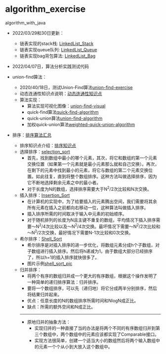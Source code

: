 # algorithm_exercise
algorithm_with_java
- 2022/03/29和30日更新：
    - 链表实现的stack栈: [LinkedList_Stack](./src/com/young/linked_list/LinkedListStack.java)
    - 链表实现queue队列: [LinkedList_Queue](./src/com/young/linked_list/LinkedListQueue.java)
    - 链表实现bag背包算法: [LinkedList_Bag](./src/com/young/linked_list/LinkedListBag.java)
- 2022/04/07日，算法分析实践测试代码
- union-find算法：
    - 2020/40/18日，测试Union-Find算法[union-find-exercise](./src/com/young/union_find_exercise/QuickUnionExercise.java)
    - 动态连通性知识点说明：[动态连通性知识点](./src/com/young/union_find_exercise/动态连通性知识点.md)
    - 算法实现：
        - 算法实现可视化图像：[union-find-visual](./src/com/young/union_find_exercise/union-find-detail.jpg)
        - quick-find算法[quick-find-algorithm](./src/com/young/union_find_exercise/QuickFindExercise.java)
        - quick-union算法[union-find-algorithm](./src/com/young/union_find_exercise/UnionFindExercise.java)
        - 加权quick-union算法[weighted-quick-union-algorithm](./src/com/young/union_find_exercise/WeightedQuickUnionExercise.java)
    
- 排序：[排序算法汇总](./src/com/young/sort_algorithm)
    - 排序知识点介绍：[排序知识点](./src/com/young/sort_algorithm/排序知识点.md)
    - 选择排序：[selection_sort](./src/com/young/sort_algorithm/Selection_Sort.java)
        - 首先，找到数组中最小的哪个元素，其次，将它和数组的第一个元素交换位置（如果第一个元素就是最小元素那么就和自己交换）。再次，在剩下的元素中找到最小的元素，将它与数组的第二个元素交换位置。如此往复，直到将整个数组排序。这种方法叫做选择排序，因为它不断地选择剩余元素之中的最小者。
        - 对于长度为N的数组，选择排序需要大于N<sup>2</sup>/2次比较和N次交换。
    - 插入排序：[Insertion_Sort](./src/com/young/sort_algorithm/Insertion_Sort.java)
        - 在计算机的实现中，为了给要插入的元素腾出空间，我们需要将其余所有元素在插入之前都向右移动一位，这种算法叫做插入排序。
        - 插入排序所需的时间取决于输入中元素的初始顺序。
        - 对于随机排列的长度为N且主键不重复的数组，平均情况下插入排序需要～N<sup>2</sup>/4次比较以及～N<sup>2</sup>/4次交换。最坏情况下需要～N<sup>2</sup>/2次比较和～N<sup>2</sup>/2次交换，最好情况下需要N-1次比较和0次交换。
    - 希尔排序：[Shell_Sort](./src/com/young/sort_algorithm/Shell_Sort.java)
        - 希尔排序是对插入排序的进一步优化，将数组元素分成h个子数组，对子数组进行插入排序。然后将h递减为1，由于数组大部分已经排序了，所以h=1的插入排序就快很多了。
        - 图片示例[shell_sort_pic](./resources/imgs/IMG_8537.PNG)
    - 归并排序：
        - 将两个有序的数组归并成一个更大的有序数组，根据这个操作发明了一种简单的递归排序算法：归并排序。
        - 要将一个数组排序，可以先（递归地）将它分成两半分别排序，然后将结果归并起来。
        - 优点：任意长度的N的数组排序所需时间和NlogN成正比。
        - 缺点：所需的额外空间和N成正比。
        ***
        - 原地归并的抽象方法：
            - 实现归并的一种直接了当的办法是将两个不同的有序数组归并到第三个数组中，两个数组中的元素应该都实现了Comparable接口。
            - 实现方法很简单，创建一个适当大小的数组然后将两个输入数组中的元素一个个从小到大放入这个数组中。

          